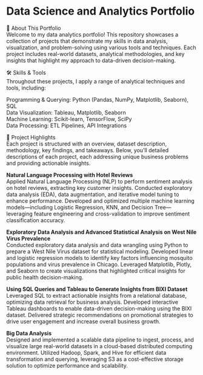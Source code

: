 # Data Science and Analytics Portfolio
📌 About This Portfolio <br>
Welcome to my data analytics portfolio! This repository showcases a collection of projects that demonstrate my skills in data analysis, visualization, and problem-solving using various tools and techniques. Each project includes real-world datasets, analytical methodologies, and key insights that highlight my approach to data-driven decision-making.

🛠️ Skills & Tools <br>
Throughout these projects, I apply a range of analytical techniques and tools, including:

Programming & Querying: Python (Pandas, NumPy, Matplotlib, Seaborn), SQL <br>
Data Visualization: Tableau, Matplotlib, Seaborn <br>
Machine Learning: Scikit-learn, TensorFlow, SciPy <br>
Data Processing: ETL Pipelines, API Integrations <br>

📂 Project Highlights <br>
Each project is structured with an overview, dataset description, methodology, key findings, and takeaways. Below, you’ll detailed descriptions of each project, each addressing unique business problems and providing actionable insights.

**Natural Language Processing with Hotel Reviews** <br>
Applied Natural Language Processing (NLP) to perform sentiment analysis on hotel reviews, extracting key customer insights. Conducted exploratory data analysis (EDA), data augmentation, and iterative model tuning to enhance performance. Developed and optimized multiple machine learning models—including Logistic Regression, KNN, and Decision Tree—leveraging feature engineering and cross-validation to improve sentiment classification accuracy.

**Exploratory Data Analysis and Advanced Statistical Analysis on West Nile Virus Prevalence** <br>
Conducted exploratory data analysis and data wrangling using Python to prepare a West Nile Virus dataset for statistical modeling. Developed linear and logistic regression models to identify key factors influencing mosquito populations and virus prevalence in Chicago. Leveraged Matplotlib, Plotly, and Seaborn to create visualizations that highlighted critical insights for public health decision-making.

**Using SQL Queries and Tableau to Generate Insights from BIXI Dataset** <br>
Leveraged SQL to extract actionable insights from a relational database, optimizing data retrieval for business analysis. Developed interactive Tableau dashboards to enable data-driven decision-making using the BIXI dataset. Delivered strategic recommendations on promotional strategies to drive user engagement and increase overall business growth.

**Big Data Analysis** <br>
Designed and implemented a scalable data pipeline to ingest, process, and visualize large real-world datasets in a cloud-based distributed computing environment. Utilized Hadoop, Spark, and Hive for efficient data transformation and querying, leveraging S3 as a cost-effective storage solution to optimize performance and scalability.

